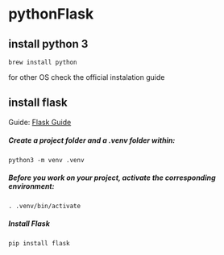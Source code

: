 # pythonFlask

## install python 3
    brew install python 
for other OS check the official  instalation guide

## install flask
Guide: [Flask Guide](https://flask.palletsprojects.com/en/stable/installation/)

##### Create a project folder and a .venv folder within: 
    python3 -m venv .venv

##### Before you work on your project, activate the corresponding environment:
    . .venv/bin/activate
##### Install Flask
    pip install flask